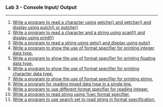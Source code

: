 ### Lab 3 - Console Input/ Output

---

<ol>
  <li>
    <a href="./p01.c">
      Write a program to read a character using getche() and getchar() and display using putch() or putche()
    </a>
  </li>
    
  <li>
    <a href="./p02.c">Write a program to read a character and a string using scanf() and display using printf()</a>
  </li>
     
  <li>
    <a href="./p03.c">Write a program to read a string using gets() and display using puts()</a>
  </li>

  <li>
    <a href="./p04.c">Write a program to show the use of format specifier for printing integer data type.</a>
  </li>
    
  <li>
    <a href="./p05.c">
      Write a program to show the use of format specifier for printing floating data type.
    </a>
  </li>
    
  <li>
    <a href="./p06.c">Write a program to show the use of format specifier for printing character data type.</a>
  </li>
  
  <li>
    <a href="./p07.c">Write a program to show the use of format specifier for printing string.</a>
  </li>
    
  <li>
    <a href="./p08.c">Write a program for reading mixed data type in a single line.</a>
  </li>
    
  <li>
    <a href="./p09.c">Write a program to use different format specifier for reading integer.</a>
  </li>
  
  <li>
    <a href="./p10.c">Write a program to read string using %wc format specifier.</a>
  </li>
    
  <li>
    <a href="./p11.c">Write a program to use search set to read string in format specification.</a>
  </li>
      
</ol>
